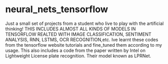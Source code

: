# neural_nets_tensorflow
Just a small set of projects from a student who live to play with the artificial thinking!
THIS INCLUDES ALMOST ALL KINDS OF MODELS IN TENSORFLOW REALTED WITH IMAGE CLASSIFICATION, SENTIMENT ANALYSIS, RNN, LSTMS, OCR RECOGNITION,etc.
Ive learnt these codes from the tensorflow website tutorials and fine_tuned them according to my usage.
This also includes a code from the paper written by Intel on Lightweight License plate recognition. Their model known as LPRNet.


